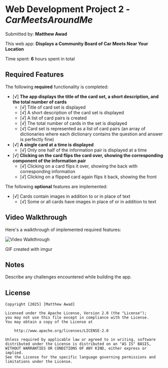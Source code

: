 # Web Development Project 2 - *CarMeetsAroundMe*

Submitted by: **Matthew Awad**

This web app: **Displays a Community Board of Car Meets Near Your Location**

Time spent: **6** hours spent in total

## Required Features

The following **required** functionality is completed:


- [√] **The app displays the title of the card set, a short description, and the total number of cards**
  - [√] Title of card set is displayed 
  - [√] A short description of the card set is displayed 
  - [√] A list of card pairs is created
  - [√] The total number of cards in the set is displayed 
  - [√] Card set is represented as a list of card pairs (an array of dictionaries where each dictionary contains the question and answer is perfectly fine)
- [√] **A single card at a time is displayed**
  - [√] Only one half of the information pair is displayed at a time
- [√] **Clicking on the card flips the card over, showing the corresponding component of the information pair**
  - [√] Clicking on a card flips it over, showing the back with corresponding information 
  - [√] Clicking on a flipped card again flips it back, showing the front

The following **optional** features are implemented:

- [√] Cards contain images in addition to or in place of text
  - [√] Some or all cards have images in place of or in addition to text


## Video Walkthrough

Here's a walkthrough of implemented required features:

<img src='https://imgur.com/a/eONkF6r.gif' title='Video Walkthrough' width='' alt='Video Walkthrough' />

GIF created with imgur

## Notes

Describe any challenges encountered while building the app.

## License

    Copyright [2025] [Matthew Awad]

    Licensed under the Apache License, Version 2.0 (the "License");
    you may not use this file except in compliance with the License.
    You may obtain a copy of the License at

        http://www.apache.org/licenses/LICENSE-2.0

    Unless required by applicable law or agreed to in writing, software
    distributed under the License is distributed on an "AS IS" BASIS,
    WITHOUT WARRANTIES OR CONDITIONS OF ANY KIND, either express or implied.
    See the License for the specific language governing permissions and
    limitations under the License.